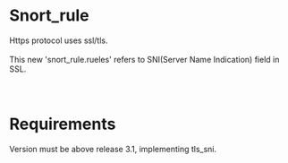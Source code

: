# Snort_rule

Https protocol uses ssl/tls.<br /> <br /> 
This new 'snort_rule.rueles' refers to SNI(Server Name Indication) field in SSL.
<br /> <br /> <br />  
 
# Requirements
Version must be above release 3.1, implementing tls_sni.
